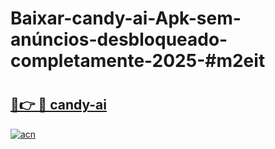 # Baixar-candy-ai-Apk-sem-anúncios-desbloqueado-completamente-2025-#m2eit

# <h2><a href="https://ainizakaria.my?title=candy-ai&ref=24M">🔗👉 🔴 candy-ai</a></h2>

[![acn](https://github.com/user-attachments/assets/0f9c940e-d8b0-45ae-aac7-cd30a18b3e1c)](https://ainizakaria.my?title=candy-ai&ref=24M)

